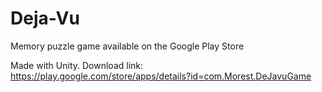 # Deja-Vu
Memory puzzle game available on the Google Play Store

Made with Unity. 
Download link: https://play.google.com/store/apps/details?id=com.Morest.DeJavuGame
